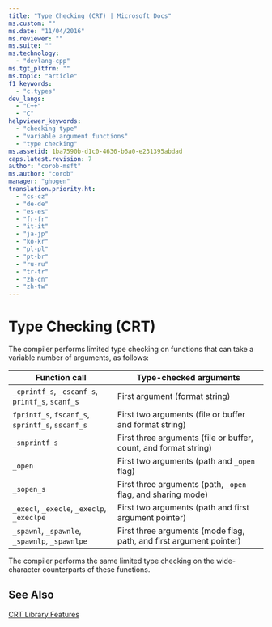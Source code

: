 ```yaml
---
title: "Type Checking (CRT) | Microsoft Docs"
ms.custom: ""
ms.date: "11/04/2016"
ms.reviewer: ""
ms.suite: ""
ms.technology: 
  - "devlang-cpp"
ms.tgt_pltfrm: ""
ms.topic: "article"
f1_keywords: 
  - "c.types"
dev_langs: 
  - "C++"
  - "C"
helpviewer_keywords: 
  - "checking type"
  - "variable argument functions"
  - "type checking"
ms.assetid: 1ba7590b-d1c0-4636-b6a0-e231395abdad
caps.latest.revision: 7
author: "corob-msft"
ms.author: "corob"
manager: "ghogen"
translation.priority.ht: 
  - "cs-cz"
  - "de-de"
  - "es-es"
  - "fr-fr"
  - "it-it"
  - "ja-jp"
  - "ko-kr"
  - "pl-pl"
  - "pt-br"
  - "ru-ru"
  - "tr-tr"
  - "zh-cn"
  - "zh-tw"
---
```

# Type Checking (CRT)
The compiler performs limited type checking on functions that can take a variable number of arguments, as follows:  
  
|Function call|Type-checked arguments|  
|-------------------|-----------------------------|  
|`_cprintf_s`, `_cscanf_s`, `printf_s`, `scanf_s`|First argument (format string)|  
|`fprintf_s`, `fscanf_s`, `sprintf_s`, `sscanf_s`|First two arguments (file or buffer and format string)|  
|`_snprintf_s`|First three arguments (file or buffer, count, and format string)|  
|`_open`|First two arguments (path and `_open` flag)|  
|`_sopen_s`|First three arguments (path, `_open` flag, and sharing mode)|  
|`_execl`, `_execle`, `_execlp`, `_execlpe`|First two arguments (path and first argument pointer)|  
|`_spawnl`, `_spawnle`, `_spawnlp`, `_spawnlpe`|First three arguments (mode flag, path, and first argument pointer)|  
  
 The compiler performs the same limited type checking on the wide-character counterparts of these functions.  
  
## See Also  
 [CRT Library Features](../c-runtime-library/crt-library-features.md)
